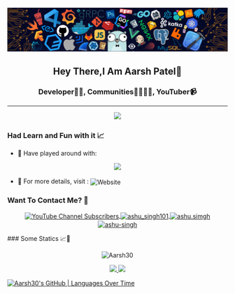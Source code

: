<p align="center">
    <img src="12.png" width="1000">
</p>
<h2 align="center"> Hey There,I Am Aarsh Patel👋 </h2>

</p>
<h3 align="center"> Developer👨‍💻, Communities👨‍👩‍👧‍👦, YouTuber📹 </h3>

---

<p align="center">
    <img src="https://komarev.com/ghpvc/?username=Ashu0Singh&color=blueviolet&style=for-the-badge" />
</p>

### Had Learn and Fun with it 📈

- 🔭 Have played around with: 
<p align="center">
    <img src="https://skillicons.dev/icons?i=git,docker,vim,arduino,aws,azure,bash,bootstrap,cpp,cassandra,css,discord,express,git,github,html,css,idea,gcp,java,js,linux,md,mongodb,mysql,nodejs,postgres,postman,powershell,react,redis,redux,regex,sass,tailwind,vscode,bash,raspberrypi&perline=12"/>
</p>


- 📜 For more details, visit : 
    <img align ="center" alt="Website" src="https://img.shields.io/website?url=https%3A%2F%2Faarsh-patel.vercel.app%2F&logo=portfilio&labelColor=blue&color=white">

### Want To Contact Me? 📱

<p align="center">
     <a href ="https://www.youtube.com/channel/UC8lWeV0xePxysVetCBGvLzA" target="blank">
  <img align="center" alt="YouTube Channel Subscribers" src="https://img.shields.io/youtube/channel/subscribers/UC8lWeV0xePxysVetCBGvLzA?style=for-the-badge&logo=youtube&logoColor=red">

</a>
    <a href="https://www.linkedin.com/in/aarshpatel30/" target="blank">
        <img align="center" src="https://img.shields.io/badge/LinkedIn-0077B5?style=for-the-badge&logo=linkedin&logoColor=white" alt="ashu_singh101"/>
    </a>
    <a href="https://www.instagram.com/_aarsh_patel/" target="blank">
        <img align="center" src="https://img.shields.io/badge/Instagram-E4405F?style=for-the-badge&logo=instagram&logoColor=white" alt="ashu.simgh" />
    </a>
    <a href="https://leetcode.com/Aarsh_Patel/" target="blank">
        <img align="center" src="https://img.shields.io/badge/dynamic/json?style=for-the-badge&labelColor=black&color=%23ffa116&label=Solved&query=solved&url=https%3A%2F%2Fleetcode-badge.vercel.app%2Fapi%2Fusers%2FAarsh_Patel&logo=leetcode&logoColor=yellow" alt="ashu-singh"/>
    </a>
</p>
### Some Statics 📈📱
<p align="center">
    <img align="center" src="https://github-readme-streak-stats.herokuapp.com/?user=Aarsh30&" alt="Aarsh30" /></p>
<p align="center">
<a href="https://github.com/Aarsh30">
    
  <img height="180em" src="https://github-readme-stats.vercel.app/api?username=Aarsh30&show_icons=true&theme=algolia&include_all_commits=true&count_private=true"/>
  <img height="180em" src="https://github-readme-stats.vercel.app/api/top-langs/?username=Aarsh30&theme=algolia"/>
</a>
</p>

[![Aarsh30's GitHub | Languages Over Time](https://stats.quine.sh/Aarsh30/languages-over-time?theme=light)](https://quine.sh)
